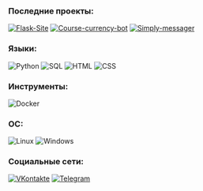 ### Последние проекты:
[![Flask-Site](https://img.shields.io/badge/-Flask_site-000000?style=flat&logo=Flask&logoColor=ffffff)](https://github.com/coldcloudgold/Flask-site)
[![Course-currency-bot](https://img.shields.io/badge/-Telegram_bot-26A5E4?style=flat&logo=Probot&logoColor=ffffff)](https://github.com/coldcloudgold/Course-currency-bot)
[![Simply-messager](https://img.shields.io/badge/-Desktop_messager-1A73E8?style=flat)](https://github.com/coldcloudgold/Simply-messager)

### Языки:
![Python](https://img.shields.io/badge/-Python-3776AB?style=flat&logo=Python&logoColor=ffffff)
![SQL](https://img.shields.io/badge/-SQL-003B57?style=flat)
![HTML](https://img.shields.io/badge/-HTML-E34F26?style=flat&logo=HTML5&logoColor=ffffff)
![CSS](https://img.shields.io/badge/-CSS-1572B6?style=flat&logo=CSS3&logoColor=ffffff)

### Инструменты:

![Docker](https://img.shields.io/badge/-Docker-2496ED?style=flat&logo=Docker&logoColor=ffffff)

### ОС:

![Linux](https://img.shields.io/badge/-Linux-E95420?style=flat&logo=Ubuntu&logoColor=ffffff)
![Windows](https://img.shields.io/badge/-Windows-0078D6?style=flat&logo=Winodws&logoColor=ffffff)

### Социальные сети:
[![VKontakte](https://img.shields.io/badge/-VK-4680C2?style=flat&logo=VK&logoColor=ffffff)](https://vk.com/cold_cloud_gold)
[![Telegram](https://img.shields.io/badge/-Telegram-26A5E4?style=flat&logo=Telegram&logoColor=ffffff)](https://t.me/Octave_Parango)

